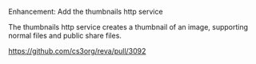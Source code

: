 Enhancement: Add the thumbnails http service

The thumbnails http service creates a thumbnail of an image,
supporting normal files and public share files.

https://github.com/cs3org/reva/pull/3092
